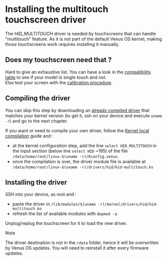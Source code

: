 # Installing the multitouch touchscreen driver

The *HID_MULTITOUCH* driver is needed by touchscreens that can handle "multitouch" feature.
As it is not part of the default Venus OS kernel, making those touchscreens work requires installing it manually.

## Does my touchscreen need that ?

Hard to give an exhaustive list. You can have a look in the [compatibility table](./Touchscreen-Configuration.md#device-compatibility) to see if your model is single touch and not.  
Else test your screen with the [calibration procedure](./Touchscreen-Configuration.md#touchscreen-calibration).

## Compiling the driver

You can skip this step by downloading an [already compiled driver](../drivers/hid) that matches your kernel version (to get it, ssh on your device and execute `uname -r`) and go to the next chapter.

If you want or need to compile your own driver, follow the [Kernel local compilation](./VenusOS-Kernel_local_compilation.md) guide and :

- at the kernel configuration step, add the line `select HID_MULTITOUCH` in the input section (below line `select HID` ~195)
of the file `/data/home/root/linux-$(uname -r)/Kconfig.venus`.
- once the compilation is over, the driver module file is available at `/data/home/root/linux-$(uname -r)/drivers/hid/hid-multitouch.ko`

## Installing the driver

SSH into your device, as root and :

- paste the driver in `/lib/modules/$(uname -r)/kernel/drivers/hid/hid-multitouch.ko`
- refresh the list of available modules with `depmod -a`

Unplug/replug the touchscreen for it to load the new driver.

> [!NOTE]  
> The driver destination is not in the `/data` folder, hence it will be overwritten by Venus OS updates. You will need to reinstall it after every firmware updates.
